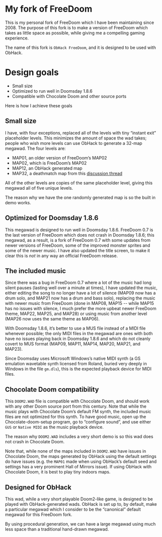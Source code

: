 # My fork of FreeDoom

This is my personal fork of FreeDoom which I have been maintaining since
2008.  The purpose of this fork is to make a version of FreeDoom which
takes as little space as possible, while giving me a compelling gaming
experience.

The name of this fork is `ObHack FreeDoom`, and it is designed to be
used with ObHack.

# Design goals

* Small size
* Optimized to run well in Doomsday 1.8.6
* Compatible with Chocolate Doom and other source ports

Here is how I achieve these goals

## Small size

I have, with four exceptions, replaced all of the levels with tiny
“instant exit” placeholder levels.  This minimizes the amount of
space the wad takes; people who wish more levels can use ObHack
to generate a 32-map megawad.  The four levels are:

* MAP01, an older version of FreeDoom’s MAP02
* MAP02, which is FreeDoom’s MAP02
* MAP12, an ObHack generated map
* MAP32, a deathmatch map from this [discussion thread](https://www.doomworld.com/forum/topic/90524-rework-in-freedm-maps/)

All of the other levels are copies of the same placeholder level, giving
this megawad all of five unique levels.

The reason why we have the one randomly generated map is so the built 
in demo works.

## Optimized for Doomsday 1.8.6

This megawad is designed to run well in Doomsday 1.8.6.  FreeDoom 0.7
is the last version of FreeDoom which does not crash in Doomsday 1.8.6;
this megawad, as a result, is a fork of FreeDoom 0.7 with some updates
from newer versions of FreeDoom, some of the improved monster sprites
and some of the newer music.  I have also updated the title screen,
to make it clear this is *not* in any way an official FreeDoom release.

## The included music

Since there was a bug in FreeDoom 0.7 where a lot of the music had long
silent pauses (lasting well over a minute at times), I have updated
the music, either editing the song to no longer have a lot of silence
(MAP09 now has a drum solo, and MAP21 now has a drum and bass solo),
replacing the music with newer music from FreeDoom (done in MAP08,
MAP15 -- while MAP15 has no issues with silence, I much prefer the more
upbeat newer FreeDoom theme, MAP22, MAP25, and MAP28) or using music
from another level (MAP26 now uses the same theme as MAP06).

With Doomsday 1.8.6, it’s better to use a MUS file instead of a MIDI
file whenever possible; the only MIDI files in the megawad are ones
with both have no issues playing back in Doomsday 1.8.6 and which
do not cleanly covert to MUS format (MAP09, MAP11, MAP14, MAP20, MAP21, 
and MAP23).

Since Doomsday uses Microsoft Windows’s native MIDI synth (a GS
emulation wavetable synth licensed from Roland, buried very deeply in
Windows in the file `gm.dls`), this is the expected playback device for
MIDI files.

## Chocolate Doom compatibility

This `DOOM2.WAD` file is compatible with Chocolate Doom, and should work
with any other Doom source port from this century.  Note that while the
music plays with Chocolate Doom’s default FM synth, the included music
files are not optimized for this synth.  To have good music, open up the
Chocolate-doom-setup program, go to “configure sound”, and use either
`GUS` or `Native MIDI` as the music playback device.

The reason why `DOOM2.WAD` includes a very short demo is so this wad does
not crash in Chocolate Doom.

Note that, while none of the maps included in `DOOM2.WAD` have issues in
Chocolate Doom, the maps generated by ObHack using the default settings
do have issues (e.g. the `MAP01` made when using ObHack’s default seed
and settings has a very prominent Hall of Mirrors issue).  If using
ObHack with Chocolate Doom, it is best to play tiny indoors maps.

## Designed for ObHack

This wad, while a very short playable Doom2-like game, is designed to
be played with ObHack-generated wads.  ObHack is set up to, by default,
make a particular megawad which I consider to be the “canonical” default
megawad for this FreeDoom fork.  

By using procedural generation, we can have a large megawad using much
less space than a traditional hand-drawn megawad.
